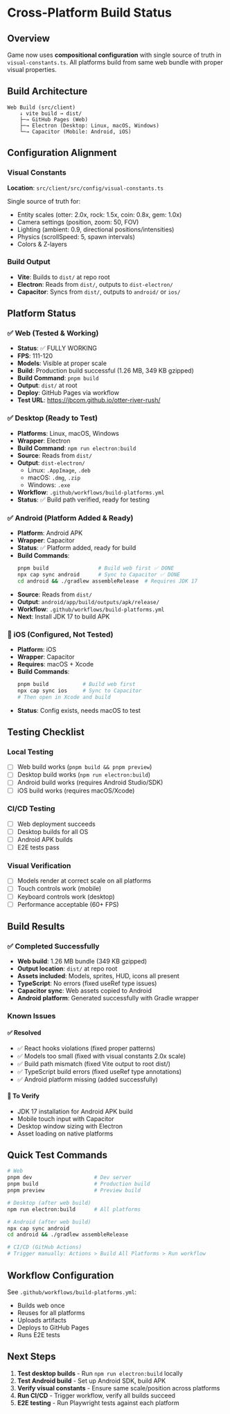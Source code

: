 # Cross-Platform Build Status

## Overview
Game now uses **compositional configuration** with single source of truth in `visual-constants.ts`. All platforms build from same web bundle with proper visual properties.

## Build Architecture

```
Web Build (src/client)
    ↓ vite build → dist/
    ├─→ GitHub Pages (Web)
    ├─→ Electron (Desktop: Linux, macOS, Windows)
    └─→ Capacitor (Mobile: Android, iOS)
```

## Configuration Alignment

### Visual Constants
**Location**: `src/client/src/config/visual-constants.ts`

Single source of truth for:
- Entity scales (otter: 2.0x, rock: 1.5x, coin: 0.8x, gem: 1.0x)
- Camera settings (position, zoom: 50, FOV)
- Lighting (ambient: 0.9, directional positions/intensities)
- Physics (scrollSpeed: 5, spawn intervals)
- Colors & Z-layers

### Build Output
- **Vite**: Builds to `dist/` at repo root
- **Electron**: Reads from `dist/`, outputs to `dist-electron/`
- **Capacitor**: Syncs from `dist/`, outputs to `android/` or `ios/`

## Platform Status

### ✅ Web (Tested & Working)
- **Status**: ✅ FULLY WORKING
- **FPS**: 111-120
- **Models**: Visible at proper scale
- **Build**: Production build successful (1.26 MB, 349 KB gzipped)
- **Build Command**: `pnpm build`
- **Output**: `dist/` at root
- **Deploy**: GitHub Pages via workflow
- **Test URL**: https://jbcom.github.io/otter-river-rush/

### ✅ Desktop (Ready to Test)
- **Platforms**: Linux, macOS, Windows
- **Wrapper**: Electron
- **Build Command**: `npm run electron:build`
- **Source**: Reads from `dist/`
- **Output**: `dist-electron/`
  - Linux: `.AppImage`, `.deb`
  - macOS: `.dmg`, `.zip`
  - Windows: `.exe`
- **Workflow**: `.github/workflows/build-platforms.yml`
- **Status**: ✅ Build path verified, ready for testing

### ✅ Android (Platform Added & Ready)
- **Platform**: Android APK
- **Wrapper**: Capacitor
- **Status**: ✅ Platform added, ready for build
- **Build Commands**:
  ```bash
  pnpm build                # Build web first ✅ DONE
  npx cap sync android      # Sync to Capacitor ✅ DONE
  cd android && ./gradlew assembleRelease  # Requires JDK 17
  ```
- **Source**: Reads from `dist/`
- **Output**: `android/app/build/outputs/apk/release/`
- **Workflow**: `.github/workflows/build-platforms.yml`
- **Next**: Install JDK 17 to build APK

### 🔄 iOS (Configured, Not Tested)
- **Platform**: iOS
- **Wrapper**: Capacitor
- **Requires**: macOS + Xcode
- **Build Commands**:
  ```bash
  pnpm build           # Build web first
  npx cap sync ios     # Sync to Capacitor
  # Then open in Xcode and build
  ```
- **Status**: Config exists, needs macOS to test

## Testing Checklist

### Local Testing
- [ ] Web build works (`pnpm build && pnpm preview`)
- [ ] Desktop build works (`npm run electron:build`)
- [ ] Android build works (requires Android Studio/SDK)
- [ ] iOS build works (requires macOS/Xcode)

### CI/CD Testing
- [ ] Web deployment succeeds
- [ ] Desktop builds for all OS
- [ ] Android APK builds
- [ ] E2E tests pass

### Visual Verification
- [ ] Models render at correct scale on all platforms
- [ ] Touch controls work (mobile)
- [ ] Keyboard controls work (desktop)
- [ ] Performance acceptable (60+ FPS)

## Build Results

### ✅ Completed Successfully
- **Web build**: 1.26 MB bundle (349 KB gzipped)
- **Output location**: `dist/` at repo root
- **Assets included**: Models, sprites, HUD, icons all present
- **TypeScript**: No errors (fixed useRef type issues)
- **Capacitor sync**: Web assets copied to Android
- **Android platform**: Generated successfully with Gradle wrapper

### Known Issues

#### ✅ Resolved
- ✅ React hooks violations (fixed proper patterns)
- ✅ Models too small (fixed with visual constants 2.0x scale)
- ✅ Build path mismatch (fixed Vite output to root dist/)
- ✅ TypeScript build errors (fixed useRef type annotations)
- ✅ Android platform missing (added successfully)

#### 🔄 To Verify
- JDK 17 installation for Android APK build
- Mobile touch input with Capacitor
- Desktop window sizing with Electron
- Asset loading on native platforms

## Quick Test Commands

```bash
# Web
pnpm dev                    # Dev server
pnpm build                  # Production build
pnpm preview                # Preview build

# Desktop (after web build)
npm run electron:build      # All platforms

# Android (after web build)
npx cap sync android
cd android && ./gradlew assembleRelease

# CI/CD (GitHub Actions)
# Trigger manually: Actions > Build All Platforms > Run workflow
```

## Workflow Configuration

See `.github/workflows/build-platforms.yml`:
- Builds web once
- Reuses for all platforms
- Uploads artifacts
- Deploys to GitHub Pages
- Runs E2E tests

## Next Steps

1. **Test desktop builds** - Run `npm run electron:build` locally
2. **Test Android build** - Set up Android SDK, build APK
3. **Verify visual constants** - Ensure same scale/position across platforms
4. **Run CI/CD** - Trigger workflow, verify all builds succeed
5. **E2E testing** - Run Playwright tests against each platform
